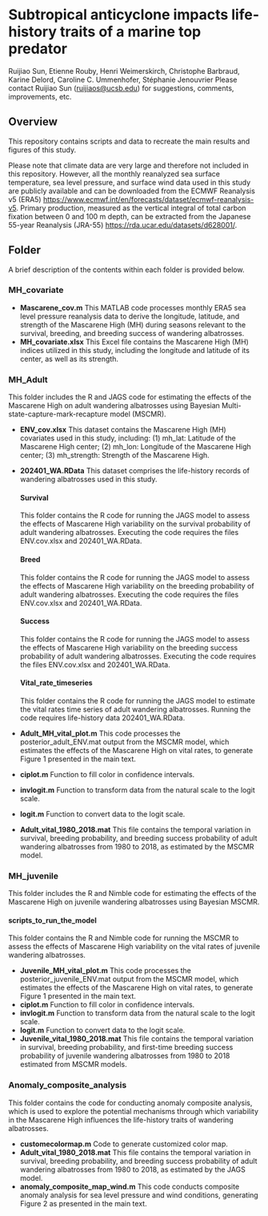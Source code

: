 # Subtropical anticyclone impacts life-history traits of a marine top predator
Ruijiao Sun, Etienne Rouby, Henri Weimerskirch, Christophe Barbraud, Karine Delord, Caroline C. Ummenhofer, Stéphanie Jenouvrier
Please contact Ruijiao Sun (ruijiaos@ucsb.edu) for suggestions, comments, improvements, etc.

## Overview
This repository contains scripts and data to recreate the main results and figures of this study.

Please note that climate data are very large and therefore not included in this repository. However, all the monthly reanalyzed sea surface temperature, sea level pressure, and surface wind data used in this study are publicly available and can be downloaded from the ECMWF Reanalysis v5 (ERA5) https://www.ecmwf.int/en/forecasts/dataset/ecmwf-reanalysis-v5. Primary production, measured as the vertical integral of total carbon fixation between 0 and 100 m depth, can be extracted from the Japanese 55-year Reanalysis (JRA-55) https://rda.ucar.edu/datasets/d628001/.

## Folder
A brief description of the contents within each folder is provided below.

### MH_covariate
- **Mascarene_cov.m** This MATLAB code processes monthly ERA5 sea level pressure reanalysis data to derive the longitude, latitude, and strength of the Mascarene High (MH) during seasons relevant to the survival, breeding, and breeding success of wandering albatrosses.
- **MH_covariate.xlsx** This Excel file contains the Mascarene High (MH) indices utilized in this study, including the longitude and latitude of its center, as well as its strength.

### MH_Adult
This folder includes the R and JAGS code for estimating the effects of the Mascarene High on adult wandering albatrosses using Bayesian Multi-state-capture-mark-recapture model (MSCMR).
- **ENV_cov.xlsx** This dataset contains the Mascarene High (MH) covariates used in this study, including: (1) mh_lat: Latitude of the Mascarene High center; (2) mh_lon: Longitude of the Mascarene High center; (3) mh_strength: Strength of the Mascarene High.
- **202401_WA.RData** This dataset comprises the life-history records of wandering albatrosses used in this study.
  #### Survival
  This folder contains the R code for running the JAGS model to assess the effects of Mascarene High variability on the survival probability of adult wandering albatrosses. Executing the code requires the files ENV.cov.xlsx and 202401_WA.RData.
  #### Breed
  This folder contains the R code for running the JAGS model to assess the effects of Mascarene High variability on the breeding probability of adult wandering albatrosses. Executing the code requires the files ENV.cov.xlsx and 202401_WA.RData.
  #### Success
  This folder contains the R code for running the JAGS model to assess the effects of Mascarene High variability on the breeding success probability of adult wandering albatrosses. Executing the code requires the files ENV.cov.xlsx and 202401_WA.RData.
  #### Vital_rate_timeseries
  This folder contains the R code for running the JAGS model to estimate the vital rates time series of adult wandering albatrosses. Running the code requires life-history data 202401_WA.RData.
  
- **Adult_MH_vital_plot.m** This code processes the posterior_adult_ENV.mat output from the MSCMR model, which estimates the effects of the Mascarene High on vital rates, to generate Figure 1 presented in the main text.
- **ciplot.m** Function to fill color in confidence intervals.
- **invlogit.m** Function to transform data from the natural scale to the logit scale.
- **logit.m** Function to convert data to the logit scale.
- **Adult_vital_1980_2018.mat** This file contains the temporal variation in survival, breeding probability, and breeding success probability of adult wandering albatrosses from 1980 to 2018, as estimated by the MSCMR model.

  
### MH_juvenile
This folder includes the R and Nimble code for estimating the effects of the Mascarene High on juvenile wandering albatrosses using Bayesian MSCMR.
#### scripts_to_run_the_model 
This folder contains the R and Nimble code for running the MSCMR to assess the effects of Mascarene High variability on the vital rates of juvenile wandering albatrosses.

- **Juvenile_MH_vital_plot.m** This code processes the posterior_juvenile_ENV.mat output from the MSCMR model, which estimates the effects of the Mascarene High on vital rates, to generate Figure 1 presented in the main text.
- **ciplot.m** Function to fill color in confidence intervals.
- **invlogit.m** Function to transform data from the natural scale to the logit scale.
- **logit.m** Function to convert data to the logit scale.
- **Juvenile_vital_1980_2018.mat** This file contains the temporal variation in survival, breeding probability, and first-time breeding success probability of juvenile wandering albatrosses from 1980 to 2018 estimated from MSCMR models.

### Anomaly_composite_analysis
This folder contains the code for conducting anomaly composite analysis, which is used to explore the potential mechanisms through which variability in the Mascarene High influences the life-history traits of wandering albatrosses.
- **customecolormap.m** Code to generate customized color map.
- **Adult_vital_1980_2018.mat** This file contains the temporal variation in survival, breeding probability, and breeding success probability of adult wandering albatrosses from 1980 to 2018, as estimated by the JAGS model.
- **anomaly_composite_map_wind.m** This code conducts composite anomaly analysis for sea level pressure and wind conditions, generating Figure 2 as presented in the main text.
